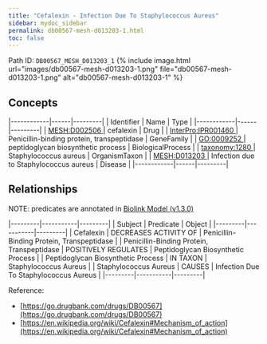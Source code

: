 ```yaml
---
title: "Cefalexin - Infection Due To Staphylococcus Aureus"
sidebar: mydoc_sidebar
permalink: db00567-mesh-d013203-1.html
toc: false 
---
```



Path ID: `DB00567_MESH_D013203_1`
{% include image.html url="images/db00567-mesh-d013203-1.png" file="db00567-mesh-d013203-1.png" alt="db00567-mesh-d013203-1" %}

## Concepts

|------------|------|---------|
| Identifier | Name | Type    |
|------------|------|---------|
| <a href="https://identifiers.org/MESH:D002506">MESH:D002506 </a> | cefalexin | Drug |
| <a href="https://identifiers.org/InterPro:IPR001460">InterPro:IPR001460 </a> | Penicillin-binding protein, transpeptidase | GeneFamily |
| <a href="https://identifiers.org/GO:0009252">GO:0009252 </a> | peptidoglycan biosynthetic process | BiologicalProcess |
| <a href="https://identifiers.org/taxonomy:1280">taxonomy:1280 </a> | Staphylococcus aureus | OrganismTaxon |
| <a href="https://identifiers.org/MESH:D013203">MESH:D013203 </a> | Infection due to Staphylococcus aureus | Disease |
|------------|------|---------|

## Relationships


NOTE: predicates are annotated in <a href="https://github.com/biolink/biolink-model/releases/tag/v1.3.0">Biolink Model (v1.3.0)</a>

|---------|-----------|---------|
| Subject | Predicate | Object  |
|---------|-----------|---------|
| Cefalexin | DECREASES ACTIVITY OF | Penicillin-Binding Protein, Transpeptidase |
| Penicillin-Binding Protein, Transpeptidase | POSITIVELY REGULATES | Peptidoglycan Biosynthetic Process |
| Peptidoglycan Biosynthetic Process | IN TAXON | Staphylococcus Aureus |
| Staphylococcus Aureus | CAUSES | Infection Due To Staphylococcus Aureus |
|---------|-----------|---------|

Reference: 
  - [https://go.drugbank.com/drugs/DB00567](https://go.drugbank.com/drugs/DB00567)
  - [https://en.wikipedia.org/wiki/Cefalexin#Mechanism_of_action](https://en.wikipedia.org/wiki/Cefalexin#Mechanism_of_action)

